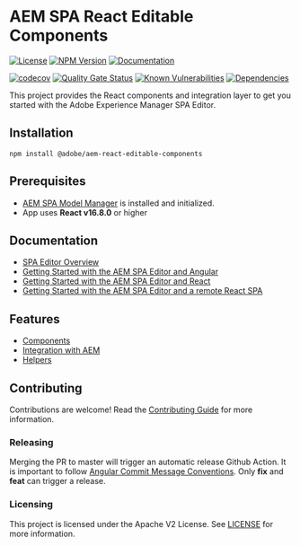 # AEM SPA React Editable Components 

[![License](https://img.shields.io/badge/license-Apache%202-blue)](https://github.com/adobe/aem-react-editable-components/blob/master/LICENSE)
[![NPM Version](https://img.shields.io/npm/v/@adobe/aem-react-editable-components.svg)](https://www.npmjs.com/package/@adobe/aem-react-editable-components)
[![Documentation](https://img.shields.io/badge/docs-api-blue)](https://opensource.adobe.com/aem-react-editable-components/)

[![codecov](https://codecov.io/gh/adobe/aem-react-editable-components/branch/master/graph/badge.svg)](https://codecov.io/gh/adobe/aem-react-editable-components)
[![Quality Gate Status](https://sonarcloud.io/api/project_badges/measure?project=adobe_aem-react-editable-components&metric=alert_status)](https://sonarcloud.io/dashboard?id=adobe_aem-react-editable-components)
[![Known Vulnerabilities](https://snyk.io/test/github/adobe/aem-react-editable-components/badge.svg)](https://snyk.io/test/github/adobe/aem-react-editable-components)
[![Dependencies](https://badges.renovateapi.com/github/adobe/aem-react-editable-components)](https://app.renovatebot.com/dashboard#github/adobe/aem-react-editable-components)

This project provides the React components and integration layer to get you started with the Adobe Experience Manager SPA Editor.


## Installation
```
npm install @adobe/aem-react-editable-components
```

## Prerequisites

- [AEM SPA Model Manager](https://github.com/adobe/aem-spa-page-model-manager) is installed and initialized.
- App uses **React v16.8.0** or higher

## Documentation 

* [SPA Editor Overview](https://experienceleague.adobe.com/docs/experience-manager-64/developing/headless/spas/spa-overview.html?lang=en)
* [Getting Started with the AEM SPA Editor and Angular](https://docs.adobe.com/content/help/en/experience-manager-learn/spa-angular-tutorial/overview.html)
* [Getting Started with the AEM SPA Editor and React](https://docs.adobe.com/content/help/en/experience-manager-learn/spa-react-tutorial/overview.html)
* [Getting Started with the AEM SPA Editor and a remote React SPA](https://experienceleague.adobe.com/docs/experience-manager-learn/getting-started-with-aem-headless/spa-editor/remote-spa/overview.html?lang=en)

## Features

- [Components](./src/components)
- [Integration with AEM](./src/core)
- [Helpers](./src/api)


## Contributing

Contributions are welcome! Read the [Contributing Guide](CONTRIBUTING.md) for more information.

### Releasing

Merging the PR to master will trigger an automatic release Github Action. It is important to follow [Angular Commit Message Conventions](https://github.com/angular/angular.js/blob/master/DEVELOPERS.md#-git-commit-guidelines). Only **fix** and **feat** can trigger a release.

### Licensing

This project is licensed under the Apache V2 License. See [LICENSE](LICENSE) for more information.

